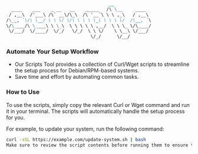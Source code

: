```markdown
                                       __              
  ____    ___    _ __   __    _____   /\ \__     ____  
 / ,__\  /'___\ /\` __\/\_\  /\ '__`\ \ \ ,_\   / ,__\ 
/\__, `\/\ \__/ \ \ \/ \/\ \ \ \ \_\ \ \ \ \/  /\__, `\
\/\____/\ \____\ \ \_\  \ \ \ \ \ ,__/  \ \ \_ \/\____/
 \/___/  \/____/  \/_/   \/_/  \ \ \/    \ \__\ \/___/ 
                                \/_/      \/__/        
```

### Automate Your Setup Workflow

- Our Scripts Tool provides a collection of Curl/Wget scripts to streamline the setup process for Debian/RPM-based systems.
- Save time and effort by automating common tasks.

### How to Use

To use the scripts, simply copy the relevant Curl or Wget command and run it in your terminal. The scripts will automatically handle the setup process for you.

For example, to update your system, run the following command:

```bash
curl -sSL https://example.com/update-system.sh | bash
Make sure to review the script contents before running them to ensure they meet your specific requirements.
```
